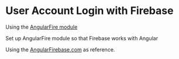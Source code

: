 # User Account Login with Firebase

Using the [AngularFire module](https://github.com/angular/angularfire/blob/master/docs/install-and-setup.md)

Set up AngularFire module so that Firebase works with Angular

Using the [AngularFirebase.com](https://angularfirebase.com/lessons/angular-firebase-authentication-tutorial-email-password-signup/) as reference.

